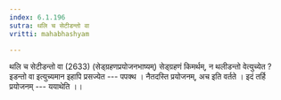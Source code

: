 ```yaml
---
index: 6.1.196
sutra: थलि च सेटीडन्तो वा
vritti: mahabhashyam

---
```

 थलि च सेटीडन्तो वा (2633) (सेड्ग्रहणप्रयोजनभाष्यम्) सेड्ग्रहणं किमर्थम्, न थलीडन्तो वेत्युच्येत ? इडन्तो वा इत्युच्यमान इहापि प्रसज्येत --- पपक्थ । नैतदस्ति प्रयोजनम्, अच इति वर्तते । इदं तर्हि प्रयोजनम् --- ययाथेति ।। 